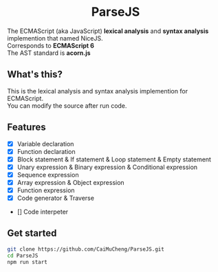 <h1 align="center">ParseJS</h1>
The ECMAScript (aka JavaScript) <strong>lexical analysis</strong> and <strong>syntax analysis</strong> implemention that named NiceJS. <br/>
Corresponds to <strong>ECMAScript 6</strong> <br/>
The AST standard is <strong>acorn.js</strong>

## What's this?
This is the lexical analysis and syntax analysis implemention for ECMAScript. <br/>
You can modify the source after run code.

## Features
- [x] Variable declaration
- [x] Function declaration
- [x] Block statement & If statement & Loop statement & Empty statement
- [x] Unary expression & Binary expression & Conditional expression
- [x] Sequence expression
- [x] Array expression & Object expression
- [x] Function expression
- [x] Code generator & Traverse
- [] Code interpeter

## Get started
```bash
git clone https://github.com/CaiMuCheng/ParseJS.git
cd ParseJS
npm run start
```